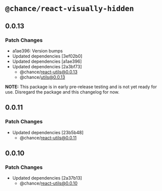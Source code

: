 # `@chance/react-visually-hidden`

## 0.0.13

### Patch Changes

- a1ae396: Version bumps
- Updated dependencies [3ef02b0]
- Updated dependencies [a1ae396]
- Updated dependencies [2a3bf73]
  - @chance/react-utils@0.0.13
  - @chance/utils@0.0.13

**NOTE:** This package is in early pre-release testing and is not yet ready for use. Disregard the package and this changelog for now.

## 0.0.11

### Patch Changes

- Updated dependencies [23b5b48]
  - @chance/react-utils@0.0.11

## 0.0.10

### Patch Changes

- Updated dependencies [2a37b13]
  - @chance/react-utils@0.0.10
